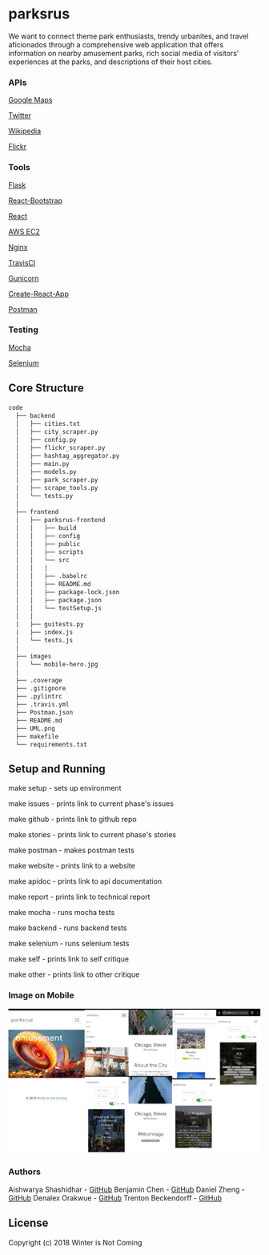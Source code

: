 # parksrus

We want to connect theme park enthusiasts, trendy urbanites, and travel aficionados through a comprehensive web application that offers information on nearby amusement parks, rich social media of visitors’ experiences at the parks, and descriptions of their host cities.

### APIs

[Google Maps](https://developers.google.com/maps/)

[Twitter](https://developer.twitter.com/)

[Wikipedia](https://www.mediawiki.org/wiki/API:Main_page)

[Flickr](https://www.flickr.com/services/api/)

### Tools

[Flask](http://flask.pocoo.org/)

[React-Bootstrap](https://react-bootstrap.github.io/)

[React](https://reactjs.org/)

[AWS EC2](https://aws.amazon.com/ec2/)

[Nginx](https://www.nginx.com/welcome-to-nginx/)

[TravisCI](https://travis-ci.org/)

[Gunicorn](http://gunicorn.org/)

[Create-React-App](https://github.com/facebook/create-react-app)

[Postman](https://www.getpostman.com/)

### Testing

[Mocha](https://mochajs.org/)

[Selenium](https://www.seleniumhq.org/)

## Core Structure 
    code
      ├── backend
      │   ├── cities.txt
      │   ├── city_scraper.py
      │   ├── config.py
      │   ├── flickr_scraper.py
      │   ├── hashtag_aggregator.py
      │   ├── main.py
      │   ├── models.py
      │   ├── park_scraper.py
      |   ├── scrape_tools.py
      │   └── tests.py
      │
      ├── frontend
      │   ├── parksrus-frontend
      │   │   ├── build
      │   │   ├── config
      │   │   ├── public
      │   │   ├── scripts
      │   │   └── src
      │   │   |
      │   │   ├── .babelrc
      │   │   ├── README.md
      │   │   ├── package-lock.json
      │   │   ├── package.json
      │   │   └── testSetup.js
      │   │
      |   ├── guitests.py
      |   ├── index.js
      │   └── tests.js
      │
      ├── images
      │   └── mobile-hero.jpg
      │
      ├── .coverage
      ├── .gitignore
      ├── .pylintrc
      ├── .travis.yml
      ├── Postman.json
      ├── README.md
      ├── UML.png
      ├── makefile
      └── requirements.txt
      
## Setup and Running
make setup    - sets up environment

make issues   - prints link to current phase's issues

make github   - prints link to github repo

make stories  - prints link to current phase's stories

make postman  - makes postman tests

make website  - prints link to a website

make apidoc   - prints link to api documentation

make report   - prints link to technical report

make mocha    - runs mocha tests

make backend  - runs backend tests

make selenium - runs selenium tests

make self     - prints link to self critique

make other    - prints link to other critique


### Image on Mobile
![ ](https://github.com/aish12/parksrus/blob/master/images/mobile-hero.jpg)

### Authors
Aishwarya Shashidhar - [GitHub](https://github.com/aish12)
Benjamin Chen - [GitHub](https://github.com/b-chen)
Daniel Zheng - [GitHub](https://github.com/danielczheng)
Denalex Orakwue - [GitHub](https://github.com/ChimdinduDenalexOrakwue)
Trenton Beckendorff - [GitHub](https://github.com/trentonbeckendorff)

## License
Copyright (c) 2018 Winter is Not Coming

